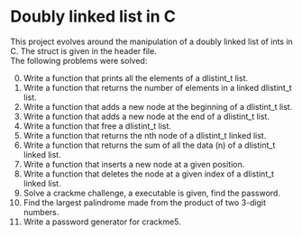 # Doubly linked list in C
This project evolves around the manipulation of a doubly linked list of ints in C. The struct is given in the header file.   
The following problems were solved:  

0. Write a function that prints all the elements of a dlistint_t list.  
1. Write a function that returns the number of elements in a linked dlistint_t list.  
2. Write a function that adds a new node at the beginning of a dlistint_t list.  
3. Write a function that adds a new node at the end of a dlistint_t list.  
4. Write a function that free a dlistint_t list.  
5. Write a function that returns the nth node of a dlistint_t linked list.  
6. Write a function that returns the sum of all the data (n) of a dlistint_t linked list.  
7. Write a function that inserts a new node at a given position.  
8. Write a function that deletes the node at a given index of a dlistint_t linked list.  
9. Solve a crackme challenge, a executable is given, find the password.  
10. Find the largest palindrome made from the product of two 3-digit numbers.  
11. Write a password generator for crackme5.
